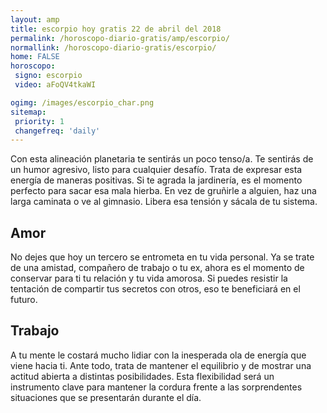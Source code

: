```yaml
---
layout: amp
title: escorpio hoy gratis 22 de abril del 2018 
permalink: /horoscopo-diario-gratis/amp/escorpio/
normallink: /horoscopo-diario-gratis/escorpio/
home: FALSE
horoscopo:
 signo: escorpio
 video: aFoQV4tkaWI

ogimg: /images/escorpio_char.png
sitemap:
 priority: 1
 changefreq: 'daily'
---
```



Con esta alineación planetaria te sentirás un poco tenso/a. Te sentirás de un humor agresivo, listo para cualquier desafío. Trata de expresar esta energía de maneras positivas. Si te agrada la jardinería, es el momento perfecto para sacar esa mala hierba. En vez de gruñirle a alguien, haz una larga caminata o ve al gimnasio. Libera esa tensión y sácala de tu sistema.

## Amor

No dejes que hoy un tercero se entrometa en tu vida personal. Ya se trate de una amistad, compañero de trabajo o tu ex, ahora es el momento de conservar para ti tu relación y tu vida amorosa. Si puedes resistir la tentación de compartir tus secretos con otros, eso te beneficiará en el futuro.

## Trabajo

A tu mente le costará mucho lidiar con la inesperada ola de energía que viene hacia ti. Ante todo, trata de mantener el equilibrio y de mostrar una actitud abierta a distintas posibilidades. Esta flexibilidad será un instrumento clave para mantener la cordura frente a las sorprendentes situaciones que se presentarán durante el día.